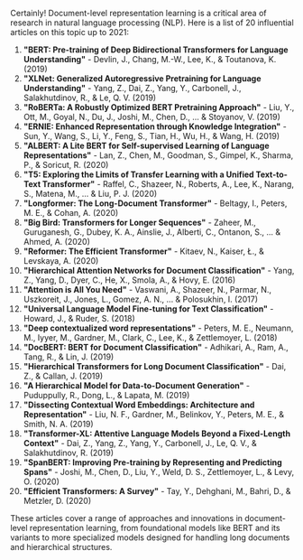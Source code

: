 Certainly! Document-level representation learning is a critical area of research in natural language processing (NLP). Here is a list of 20 influential articles on this topic up to 2021:

1. **"BERT: Pre-training of Deep Bidirectional Transformers for Language Understanding"** - Devlin, J., Chang, M.-W., Lee, K., & Toutanova, K. (2019)
2. **"XLNet: Generalized Autoregressive Pretraining for Language Understanding"** - Yang, Z., Dai, Z., Yang, Y., Carbonell, J., Salakhutdinov, R., & Le, Q. V. (2019)
3. **"RoBERTa: A Robustly Optimized BERT Pretraining Approach"** - Liu, Y., Ott, M., Goyal, N., Du, J., Joshi, M., Chen, D., ... & Stoyanov, V. (2019)
4. **"ERNIE: Enhanced Representation through Knowledge Integration"** - Sun, Y., Wang, S., Li, Y., Feng, S., Tian, H., Wu, H., & Wang, H. (2019)
5. **"ALBERT: A Lite BERT for Self-supervised Learning of Language Representations"** - Lan, Z., Chen, M., Goodman, S., Gimpel, K., Sharma, P., & Soricut, R. (2020)
6. **"T5: Exploring the Limits of Transfer Learning with a Unified Text-to-Text Transformer"** - Raffel, C., Shazeer, N., Roberts, A., Lee, K., Narang, S., Matena, M., ... & Liu, P. J. (2020)
7. **"Longformer: The Long-Document Transformer"** - Beltagy, I., Peters, M. E., & Cohan, A. (2020)
8. **"Big Bird: Transformers for Longer Sequences"** - Zaheer, M., Guruganesh, G., Dubey, K. A., Ainslie, J., Alberti, C., Ontanon, S., ... & Ahmed, A. (2020)
9. **"Reformer: The Efficient Transformer"** - Kitaev, N., Kaiser, Ł., & Levskaya, A. (2020)
10. **"Hierarchical Attention Networks for Document Classification"** - Yang, Z., Yang, D., Dyer, C., He, X., Smola, A., & Hovy, E. (2016)
11. **"Attention is All You Need"** - Vaswani, A., Shazeer, N., Parmar, N., Uszkoreit, J., Jones, L., Gomez, A. N., ... & Polosukhin, I. (2017)
12. **"Universal Language Model Fine-tuning for Text Classification"** - Howard, J., & Ruder, S. (2018)
13. **"Deep contextualized word representations"** - Peters, M. E., Neumann, M., Iyyer, M., Gardner, M., Clark, C., Lee, K., & Zettlemoyer, L. (2018)
14. **"DocBERT: BERT for Document Classification"** - Adhikari, A., Ram, A., Tang, R., & Lin, J. (2019)
15. **"Hierarchical Transformers for Long Document Classification"** - Dai, Z., & Callan, J. (2019)
16. **"A Hierarchical Model for Data-to-Document Generation"** - Puduppully, R., Dong, L., & Lapata, M. (2019)
17. **"Dissecting Contextual Word Embeddings: Architecture and Representation"** - Liu, N. F., Gardner, M., Belinkov, Y., Peters, M. E., & Smith, N. A. (2019)
18. **"Transformer-XL: Attentive Language Models Beyond a Fixed-Length Context"** - Dai, Z., Yang, Z., Yang, Y., Carbonell, J., Le, Q. V., & Salakhutdinov, R. (2019)
19. **"SpanBERT: Improving Pre-training by Representing and Predicting Spans"** - Joshi, M., Chen, D., Liu, Y., Weld, D. S., Zettlemoyer, L., & Levy, O. (2020)
20. **"Efficient Transformers: A Survey"** - Tay, Y., Dehghani, M., Bahri, D., & Metzler, D. (2020)

These articles cover a range of approaches and innovations in document-level representation learning, from foundational models like BERT and its variants to more specialized models designed for handling long documents and hierarchical structures.